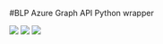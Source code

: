 #BLP Azure Graph API Python wrapper

![](https://badges.dev.bloomberg.com/badge/python/3.6/blue?icon=python)
![](https://badges.dev.bloomberg.com/badge/python/3.7/blue?icon=python)
![](https://badges.dev.bloomberg.com/badge/python/3.8/blue?icon=python)

